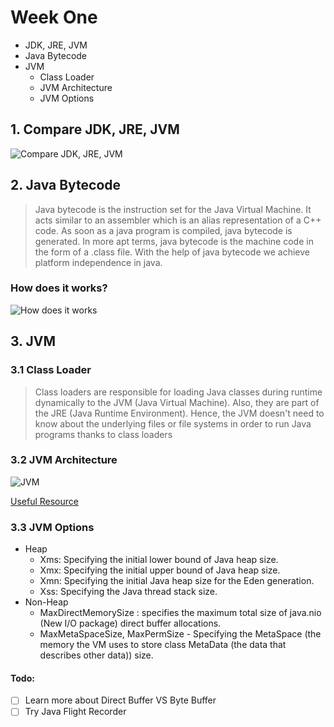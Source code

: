 # Week One
* JDK, JRE, JVM
* Java Bytecode
* JVM
  * Class Loader
  * JVM Architecture
  * JVM Options

## 1. Compare JDK, JRE, JVM
![Compare JDK, JRE, JVM](https://cdn.techbeamers.com/wp-content/uploads/2019/03/JVM-vs-JRE-vs-JDK.png)

## 2. Java Bytecode
> Java bytecode is the instruction set for the Java Virtual Machine. It acts similar to an assembler which is an alias representation of a C++ code. As soon as a java program is compiled, java bytecode is generated. In more apt terms, java bytecode is the machine code in the form of a .class file. With the help of java bytecode we achieve platform independence in java.

### How does it works?
![How does it works](https://static.javatpoint.com/blog/images/java-bytecode.png)

## 3. JVM
### 3.1 Class Loader 
> Class loaders are responsible for loading Java classes during runtime dynamically to the JVM (Java Virtual Machine). Also, they are part of the JRE (Java Runtime Environment). Hence, the JVM doesn't need to know about the underlying files or file systems in order to run Java programs thanks to class loaders

### 3.2 JVM Architecture 
![JVM](https://www.javainterviewpoint.com/wp-content/uploads/2016/01/JVM-Architecture.png)

[Useful Resource](https://dzone.com/articles/jvm-architecture-explained)

### 3.3 JVM Options
* Heap
  * Xms: Specifying the initial lower bound of Java heap size.
  * Xmx: Specifying the initial upper bound of Java heap size.
  * Xmn: Specifying the initial Java heap size for the Eden generation.
  * Xss: Specifying the Java thread stack size.
* Non-Heap
  * MaxDirectMemorySize : specifies the maximum total size of java.nio (New I/O package) direct buffer allocations.
  * MaxMetaSpaceSize, MaxPermSize - Specifying the MetaSpace (the memory the VM uses to store class MetaData (the data that describes other data)) size.

#### Todo:
- [ ] Learn more about Direct Buffer VS Byte Buffer
- [ ] Try Java Flight Recorder 
